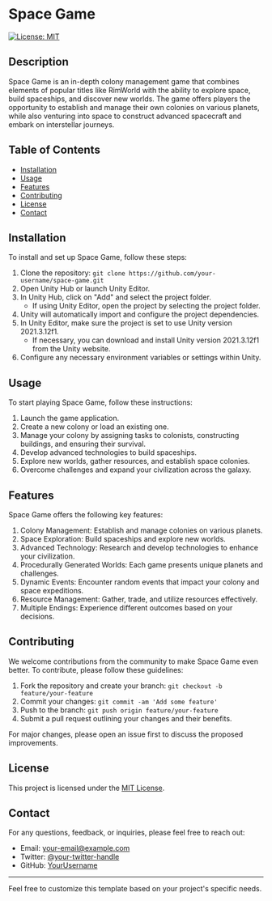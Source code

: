 # Space Game

[![License: MIT](https://img.shields.io/badge/License-MIT-yellow.svg)](https://opensource.org/licenses/MIT)

## Description

Space Game is an in-depth colony management game that combines elements of popular titles like RimWorld with the ability to explore space, build spaceships, and discover new worlds. The game offers players the opportunity to establish and manage their own colonies on various planets, while also venturing into space to construct advanced spacecraft and embark on interstellar journeys.

## Table of Contents

- [Installation](#installation)
- [Usage](#usage)
- [Features](#features)
- [Contributing](#contributing)
- [License](#license)
- [Contact](#contact)

## Installation

To install and set up Space Game, follow these steps:

1. Clone the repository: `git clone https://github.com/your-username/space-game.git`
2. Open Unity Hub or launch Unity Editor.
3. In Unity Hub, click on "Add" and select the project folder.
   - If using Unity Editor, open the project by selecting the project folder.
4. Unity will automatically import and configure the project dependencies.
5. In Unity Editor, make sure the project is set to use Unity version 2021.3.12f1.
   - If necessary, you can download and install Unity version 2021.3.12f1 from the Unity website.
6. Configure any necessary environment variables or settings within Unity.

## Usage

To start playing Space Game, follow these instructions:

1. Launch the game application.
2. Create a new colony or load an existing one.
3. Manage your colony by assigning tasks to colonists, constructing buildings, and ensuring their survival.
4. Develop advanced technologies to build spaceships.
5. Explore new worlds, gather resources, and establish space colonies.
6. Overcome challenges and expand your civilization across the galaxy.

## Features

Space Game offers the following key features:

1. Colony Management: Establish and manage colonies on various planets.
2. Space Exploration: Build spaceships and explore new worlds.
3. Advanced Technology: Research and develop technologies to enhance your civilization.
4. Procedurally Generated Worlds: Each game presents unique planets and challenges.
5. Dynamic Events: Encounter random events that impact your colony and space expeditions.
6. Resource Management: Gather, trade, and utilize resources effectively.
7. Multiple Endings: Experience different outcomes based on your decisions.

## Contributing

We welcome contributions from the community to make Space Game even better. To contribute, please follow these guidelines:

1. Fork the repository and create your branch: `git checkout -b feature/your-feature`
2. Commit your changes: `git commit -am 'Add some feature'`
3. Push to the branch: `git push origin feature/your-feature`
4. Submit a pull request outlining your changes and their benefits.

For major changes, please open an issue first to discuss the proposed improvements.

## License

This project is licensed under the [MIT License](LICENSE).

## Contact

For any questions, feedback, or inquiries, please feel free to reach out:

- Email: your-email@example.com
- Twitter: [@your-twitter-handle](https://twitter.com/your-twitter-handle)
- GitHub: [YourUsername](https://github.com/YourUsername)

---

Feel free to customize this template based on your project's specific needs.
